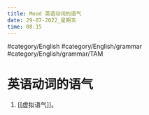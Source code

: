 ```yaml
---
title: Mood 英语动词的语气
date: 29-07-2022_星期五
time: 08:15
---
```


#category/English #category/English/grammar  #category/English/grammar/TAM 

# 英语动词的语气

1. [[虚拟语气]]。